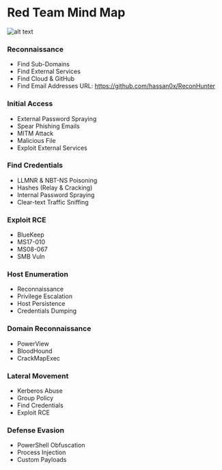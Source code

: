 # Red Team Mind Map

![alt text](https://raw.githubusercontent.com/hassan0x/RedTeam/main/MindMap.png?raw=true)

### Reconnaissance
- Find Sub-Domains
- Find External Services
- Find Cloud & GitHub
- Find Email Addresses
URL: https://github.com/hassan0x/ReconHunter

### Initial Access
- External Password Spraying
- Spear Phishing Emails
- MITM Attack
- Malicious File
- Exploit External Services

### Find Credentials
- LLMNR & NBT-NS Poisoning
- Hashes (Relay & Cracking)
- Internal Password Spraying
- Clear-text Traffic Sniffing

### Exploit RCE
- BlueKeep
- MS17-010
- MS08-067
- SMB Vuln

### Host Enumeration
- Reconnaissance
- Privilege Escalation
- Host Persistence
- Credentials Dumping

### Domain Reconnaissance
- PowerView
- BloodHound
- CrackMapExec

### Lateral Movement
- Kerberos Abuse
- Group Policy
- Find Credentials
- Exploit RCE

### Defense Evasion
- PowerShell Obfuscation
- Process Injection
- Custom Payloads

